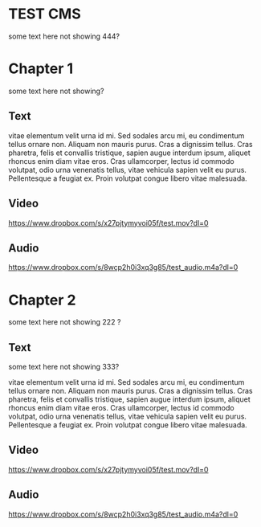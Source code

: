 # TEST CMS 

some text here not showing 444?

# Chapter 1

some text here not showing?

## Text

vitae elementum velit urna id mi. Sed sodales arcu mi, eu condimentum tellus ornare non. Aliquam non mauris purus. Cras a dignissim tellus. Cras pharetra, felis et convallis tristique, sapien augue interdum ipsum, aliquet rhoncus enim diam vitae eros. Cras ullamcorper, lectus id commodo volutpat, odio urna venenatis tellus, vitae vehicula sapien velit eu purus. Pellentesque a feugiat ex. Proin volutpat congue libero vitae malesuada.


## Video 
https://www.dropbox.com/s/x27pjtymyvoi05f/test.mov?dl=0


## Audio 

https://www.dropbox.com/s/8wcp2h0i3xq3g85/test_audio.m4a?dl=0

# Chapter 2

some text here not showing 222 ?

## Text

some text here not showing 333? 

vitae elementum velit urna id mi. Sed sodales arcu mi, eu condimentum tellus ornare non. Aliquam non mauris purus. Cras a dignissim tellus. Cras pharetra, felis et convallis tristique, sapien augue interdum ipsum, aliquet rhoncus enim diam vitae eros. Cras ullamcorper, lectus id commodo volutpat, odio urna venenatis tellus, vitae vehicula sapien velit eu purus. Pellentesque a feugiat ex. Proin volutpat congue libero vitae malesuada.


## Video 
https://www.dropbox.com/s/x27pjtymyvoi05f/test.mov?dl=0

## Audio 

https://www.dropbox.com/s/8wcp2h0i3xq3g85/test_audio.m4a?dl=0